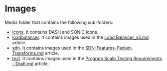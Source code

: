 # Images
Media folder that contains the following sub-folders: 

- [icons](icons). It contains DASH and SONiC icons.
- [loadbalancer](loadbalancer). It contains images used in the [Load Balancer_v3.md](../Load%20Balancer_v3.md) article.
- [sdn](sdn). It contains images used in the [SDN-Features-Packet-Transforms.md](../SDN-Features-Packet-Transforms.md) article. 
- [test](test). It contains images used in the [Program Scale Testing Requirements - Draft.md](../Program%20Scale%20Testing%20Requirements%20-%20Draft.md) article. 
